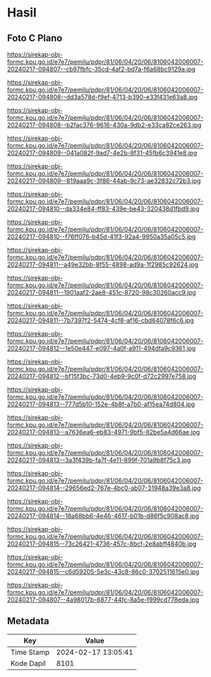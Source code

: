 # Hasil

## Foto C Plano

https://sirekap-obj-formc.kpu.go.id/e7e7/pemilu/pdpr/81/06/04/20/06/8106042006007-20240217-094807--cb97fbfc-35cd-4af2-bd7a-f6a68bc9129a.jpg

https://sirekap-obj-formc.kpu.go.id/e7e7/pemilu/pdpr/81/06/04/20/06/8106042006007-20240217-094808--dd3a578d-f9ef-4713-b390-e33f431e63a8.jpg

https://sirekap-obj-formc.kpu.go.id/e7e7/pemilu/pdpr/81/06/04/20/06/8106042006007-20240217-094808--b2fac376-9616-430a-9db2-e33ca82ce263.jpg

https://sirekap-obj-formc.kpu.go.id/e7e7/pemilu/pdpr/81/06/04/20/06/8106042006007-20240217-094809--041a082f-9ad7-4e2b-8f31-45fb6c3941e8.jpg

https://sirekap-obj-formc.kpu.go.id/e7e7/pemilu/pdpr/81/06/04/20/06/8106042006007-20240217-094809--819aaa9c-3f86-44ab-9c73-ae32832c72b3.jpg

https://sirekap-obj-formc.kpu.go.id/e7e7/pemilu/pdpr/81/06/04/20/06/8106042006007-20240217-094810--da334e84-ff83-439e-be43-320438d1fbd9.jpg

https://sirekap-obj-formc.kpu.go.id/e7e7/pemilu/pdpr/81/06/04/20/06/8106042006007-20240217-094810--f76ff076-b45d-41f3-92a4-9950a35a05c5.jpg

https://sirekap-obj-formc.kpu.go.id/e7e7/pemilu/pdpr/81/06/04/20/06/8106042006007-20240217-094811--a49e32bb-8f55-4898-ad9a-1f2985c92624.jpg

https://sirekap-obj-formc.kpu.go.id/e7e7/pemilu/pdpr/81/06/04/20/06/8106042006007-20240217-094811--1901aaf2-2ae8-451c-8720-98c30260acc9.jpg

https://sirekap-obj-formc.kpu.go.id/e7e7/pemilu/pdpr/81/06/04/20/06/8106042006007-20240217-094811--7b7397f2-5474-4cf8-af16-cbd64078f6c6.jpg

https://sirekap-obj-formc.kpu.go.id/e7e7/pemilu/pdpr/81/06/04/20/06/8106042006007-20240217-094812--1e50e447-e097-4a0f-a911-494dfa9c9361.jpg

https://sirekap-obj-formc.kpu.go.id/e7e7/pemilu/pdpr/81/06/04/20/06/8106042006007-20240217-094812--bf15f3bc-73d0-4eb9-9c0f-d72c2997e758.jpg

https://sirekap-obj-formc.kpu.go.id/e7e7/pemilu/pdpr/81/06/04/20/06/8106042006007-20240217-094813--777d5b10-152e-4b8f-a7b0-af15ea74d804.jpg

https://sirekap-obj-formc.kpu.go.id/e7e7/pemilu/pdpr/81/06/04/20/06/8106042006007-20240217-094813--a7636ea6-eb83-4971-9bf5-82be5a4d66ae.jpg

https://sirekap-obj-formc.kpu.go.id/e7e7/pemilu/pdpr/81/06/04/20/06/8106042006007-20240217-094813--3a3f439b-fa7f-4e11-899f-701a9b8f75c3.jpg

https://sirekap-obj-formc.kpu.go.id/e7e7/pemilu/pdpr/81/06/04/20/06/8106042006007-20240217-094814--29656ed2-767e-4bc0-ab07-31948a39e3a8.jpg

https://sirekap-obj-formc.kpu.go.id/e7e7/pemilu/pdpr/81/06/04/20/06/8106042006007-20240217-094814--18a68bb6-4e46-4617-b01b-d86f5c908ac8.jpg

https://sirekap-obj-formc.kpu.go.id/e7e7/pemilu/pdpr/81/06/04/20/06/8106042006007-20240217-094815--73c26421-4736-457c-8bcf-2e8abff4840b.jpg

https://sirekap-obj-formc.kpu.go.id/e7e7/pemilu/pdpr/81/06/04/20/06/8106042006007-20240217-094815--c6d59205-5e3c-43c8-86c0-3702511615e0.jpg

https://sirekap-obj-formc.kpu.go.id/e7e7/pemilu/pdpr/81/06/04/20/06/8106042006007-20240217-094807--4a98017b-6877-44fc-8a5e-f999cd778eda.jpg


## Metadata

| Key        | Value               |
| ---------- | ------------------- |
| Time Stamp | 2024-02-17 13:05:41 |
| Kode Dapil | 8101                |



